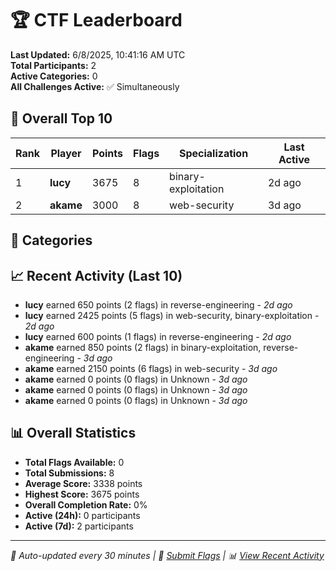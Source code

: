 # 🏆 CTF Leaderboard

**Last Updated:** 6/8/2025, 10:41:16 AM UTC  
**Total Participants:** 2  
**Active Categories:** 0  
**All Challenges Active:** ✅ Simultaneously  

## 🥇 Overall Top 10

| Rank | Player | Points | Flags | Specialization | Last Active |
|------|--------|--------|-------|---------------|-------------|
| 1 | **lucy** | 3675 | 8 | binary-exploitation | 2d ago |
| 2 | **akame** | 3000 | 8 | web-security | 3d ago |

## 🎯 Categories



## 📈 Recent Activity (Last 10)

- **lucy** earned 650 points (2 flags) in reverse-engineering - *2d ago*
- **lucy** earned 2425 points (5 flags) in web-security, binary-exploitation - *2d ago*
- **lucy** earned 600 points (1 flags) in reverse-engineering - *2d ago*
- **akame** earned 850 points (2 flags) in binary-exploitation, reverse-engineering - *3d ago*
- **akame** earned 2150 points (6 flags) in web-security - *3d ago*
- **akame** earned 0 points (0 flags) in Unknown - *3d ago*
- **akame** earned 0 points (0 flags) in Unknown - *3d ago*
- **akame** earned 0 points (0 flags) in Unknown - *3d ago*

## 📊 Overall Statistics

- **Total Flags Available:** 0
- **Total Submissions:** 8
- **Average Score:** 3338 points
- **Highest Score:** 3675 points
- **Overall Completion Rate:** 0%
- **Active (24h):** 0 participants
- **Active (7d):** 2 participants

---
*🤖 Auto-updated every 30 minutes | 🚩 [Submit Flags](https://flags.mycyberplayground.xyz) | 📊 [View Recent Activity](recent-activity.md)*